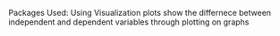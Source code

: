 Packages Used:
Using Visualization plots show the differnece between independent and dependent variables through plotting on graphs

